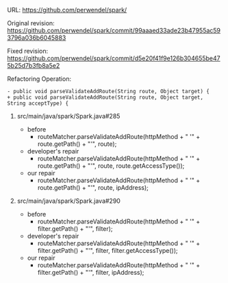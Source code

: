 URL: https://github.com/perwendel/spark/

Original revision: https://github.com/perwendel/spark/commit/99aaaed33ade23b47955ac593796a036b6045883

Fixed revision: https://github.com/perwendel/spark/commit/d5e20f41f9e126b304655be475b25d7b3fb8a5e2

Refactoring Operation:
```
- public void parseValidateAddRoute(String route, Object target) {
+ public void parseValidateAddRoute(String route, Object target, String acceptType) {
```

1. src/main/java/spark/Spark.java#285
    - before
       - routeMatcher.parseValidateAddRoute(httpMethod + " '" + route.getPath() + "'", route);
    - developer's repair
       - routeMatcher.parseValidateAddRoute(httpMethod + " '" + route.getPath() + "'", route, route.getAccessType());
    - our repair 
       - routeMatcher.parseValidateAddRoute(httpMethod + " '" + route.getPath() + "'", route, ipAddress);

2. src/main/java/spark/Spark.java#290
    - before
       - routeMatcher.parseValidateAddRoute(httpMethod + " '" + filter.getPath() + "'", filter);
    - developer's repair
       - routeMatcher.parseValidateAddRoute(httpMethod + " '" + filter.getPath() + "'", filter, filter.getAccessType());
    - our repair 
       - routeMatcher.parseValidateAddRoute(httpMethod + " '" + filter.getPath() + "'", filter, ipAddress);
